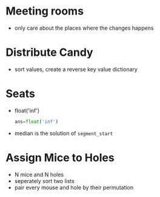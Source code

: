 # Meeting rooms

-   only care about the places where the changes happens

# Distribute Candy

-   sort values, create a reverse key value dictionary

# Seats

-   float('inf')
    ```py
    ans=float('inf')
    ```
-   median is the solution of `segment_start`

# Assign Mice to Holes

-   N mice and N holes
-   seperately sort two lists
-   pair every mouse and hole by their permutation
